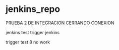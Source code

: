 # jenkins_repo

PRUEBA 2 DE INTEGRACION
CERRANDO CONEXION


jenkins test 
trigger jenkins

trigger test 8
no work
